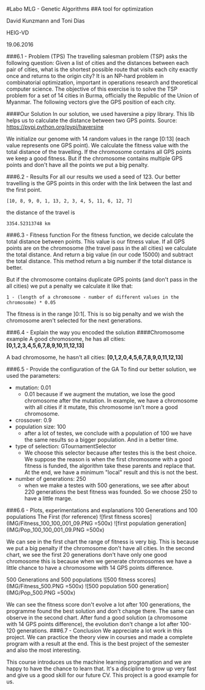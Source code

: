 #Labo MLG - Genetic Algorithms
##A tool for optimization

David Kunzmann and Toni Dias

HEIG-VD

19.06.2016

###6.1 - Problem (TPS)
The travelling salesman problem (TSP) asks the following question: Given a list of cities and the distances between each pair of cities, what is the shortest possible route that visits each city exactly once and returns to the origin city? It is an NP-hard problem in combinatorial optimization, important in operations research and theoretical computer science.
The objective of this exercise is to solve the TSP problem for a set of 14 cities in Burma, officially the Republic of the Union of Myanmar. The following vectors give the GPS position of each city.

####Our Solution
In our solution, we used haversine a pipy library. This lib helps us to calculate the distance between two GPS points.
Source: https://pypi.python.org/pypi/haversine

We initialize our genome with 14 random values in the range [0:13] (each value represents one GPS point).
We calculate the fitness value with the total distance of the travelling. If the chromosome contains all GPS points we keep a good fitness. But if the chromosome contains multiple GPS points and don't have all the points we put a big penalty.

###6.2 - Results
For all our results we used a seed of 123.
Our better travelling is the GPS points in this order with the link between the last and the first point.

	[10, 8, 9, 0, 1, 13, 2, 3, 4, 5, 11, 6, 12, 7]

the distance of the travel is 

	3354.52313748 km

###6.3 - Fitness function
For the fitness function, we decide calculate the total distance between points. This value is our fitness value. If all GPS points are on the chromosome (the travel pass in the all cities) we calculate the total distance. And return a big value (in our code 15000) and subtract the total distance. This method return a big number if the total distance is better.

But if the chromosome contains duplicate GPS points (and don't pass in the all cities) we put a penalty we calculate it like that:

	1 - (length of a chromosome - number of different values in the chromosome) * 0.05

The fitness is in the range ]0:1[. This is so big penalty and we wish the chromosome aren't selected for the next generations.

###6.4 - Explain the way you encoded the solution
####Chromosome example
A good chromosome, he has all cities: **[0,1,2,3,4,5,6,7,8,9,10,11,12,13]**

A bad chromosome, he hasn't all cities: **[0,1,2,0,4,5,6,7,8,9,0,11,12,13]**

###6.5 - Provide the configuration of the GA
To find our better solution, we used the parameters:

- mutation: 0.01 
 	- 0.01 because if we augment the mutation, we lose the good chromosome after the mutation. In example, we have a chromosome with all cities if it mutate, this chromosome isn't more a good chromosome.
- crossover: 0.9
- population size: 100 
	- after a lot of testes, we conclude with a population of 100 we have the same results so a bigger population. And in a better time.
- type of selection: GTournamentSelector
	- We choose this selector because after testes this is the best choice. We suppose the reason is when the first chromosome with a good fitness is funded, the algorithm take these parents and replace that. At the end, we have a minimum "local" result and this is not the best.
- number of generations: 250
	- when we make a testes with 500 generations, we see after about 220 generations the best fitness was founded. So we choose 250 to have a little marge. 


###6.6 - Plots, experimentations and explanations
100 Generations and 100 populations
The First (for reference)
![first fitness scores](IMG/Fitness_100_100_001_09.PNG =500x)
![first population generation](IMG/Pop_100_100_001_09.PNG =500x)

We can see in the first chart the range of fitness is very big. This is because we put a big penalty if the chromosome don't have all cities.
In the second chart, we see the first 20 generations don't have only one good chromosome this is because when we generate chromosomes we have a little chance to have a chromosome with 14 GPS points difference.

500 Generations and  500 populations
![500 fitness scores](IMG/Fitness_500.PNG =500x)
![500 population 500 generation](IMG/Pop_500.PNG =500x)

We can see the fitness score don't evolve a lot after 100 generations, the programme found the best solution and don't change there.
The same can observe in the second chart. After fund a good solution (a chromosome with 14 GPS points difference), the evolution don't change a lot after 100-120 generations.
###6.7 - Conclusion
We appreciate a lot work in this project. We can practice the theory view in courses and made a complete program with a result at the end. This is the best project of the semester and also the most interesting.

This course introduces us the machine learning programation and we are happy to have the chance to learn that. It's a discipline to grow up very fast and give us a good skill for our future CV. This project is a good example for us.